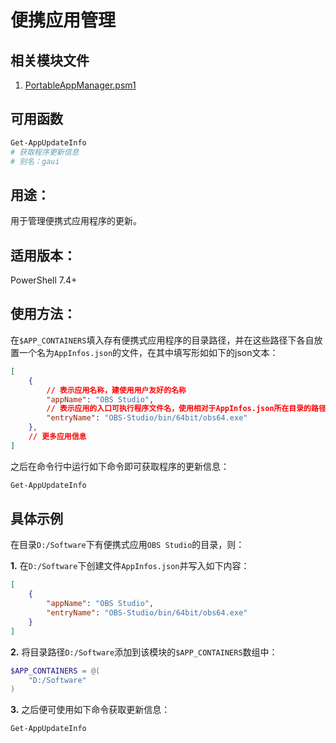 # 便携应用管理

## 相关模块文件
1. [PortableAppManager.psm1](PortableAppManager.psm1)

## 可用函数
```powershell
Get-AppUpdateInfo
# 获取程序更新信息
# 别名：gaui
```

## 用途：
用于管理便携式应用程序的更新。

## 适用版本：
PowerShell 7.4+

## 使用方法：
在`$APP_CONTAINERS`填入存有便携式应用程序的目录路径，并在这些路径下各自放置一个名为`AppInfos.json`的文件，在其中填写形如如下的json文本：
```json
[
    {
        // 表示应用名称，建使用用户友好的名称
        "appName": "OBS Studio",
        // 表示应用的入口可执行程序文件名，使用相对于AppInfos.json所在目录的路径
        "entryName": "OBS-Studio/bin/64bit/obs64.exe"
    },
    // 更多应用信息
]
```
之后在命令行中运行如下命令即可获取程序的更新信息：
```powershell
Get-AppUpdateInfo
```

## 具体示例
在目录`D:/Software`下有便携式应用`OBS Studio`的目录，则：

**1.** 在`D:/Software`下创建文件`AppInfos.json`并写入如下内容：
```json
[
    {
        "appName": "OBS Studio",
        "entryName": "OBS-Studio/bin/64bit/obs64.exe"
    }
]
```
**2.** 将目录路径`D:/Software`添加到该模块的`$APP_CONTAINERS`数组中：
```powershell
$APP_CONTAINERS = @(
    "D:/Software"
)
```
**3.** 之后便可使用如下命令获取更新信息：
```powershell
Get-AppUpdateInfo
```